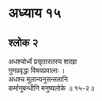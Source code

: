 # अध्याय १५

## श्लोक २

अधश्चोर्ध्वं प्रसृतास्तस्य शाखा<br>गुणप्रवृद्धा विषयप्रवालाः ।<br>अधश्च मूलान्यनुसन्ततानि<br>कर्मानुबन्धीनि मनुष्यलोके ॥ १५-२॥<br><br>

